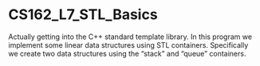 # CS162_L7_STL_Basics
Actually getting into the C++ standard template library. In this program we implement some linear data structures using STL containers. Specifically we create two data structures using the “stack” and “queue” containers.
